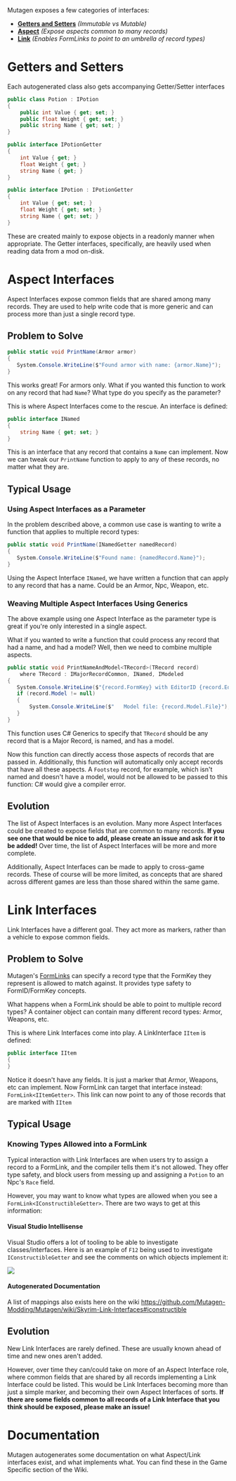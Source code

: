 Mutagen exposes a few categories of interfaces:
- **[Getters and Setters](#getters-and-setters)** _(Immutable vs Mutable)_
- **[Aspect](#aspect-interfaces)** _(Expose aspects common to many records)_
- **[Link](#link-interfaces)** _(Enables FormLinks to point to an umbrella of record types)_

# Getters and Setters
Each autogenerated class also gets accompanying Getter/Setter interfaces

```cs
public class Potion : IPotion
{
    public int Value { get; set; }
    public float Weight { get; set; }
    public string Name { get; set; }
}

public interface IPotionGetter
{
    int Value { get; }
    float Weight { get; }
    string Name { get; }
}

public interface IPotion : IPotionGetter
{
    int Value { get; set; }
    float Weight { get; set; }
    string Name { get; set; }
}
```

These are created mainly to expose objects in a readonly manner when appropriate.
The Getter interfaces, specifically, are heavily used when reading data from a mod on-disk.

# Aspect Interfaces
Aspect Interfaces expose common fields that are shared among many records.  They are used to help write code that is more generic and can process more than just a single record type.
## Problem to Solve
```cs
public static void PrintName(Armor armor)
{
   System.Console.WriteLine($"Found armor with name: {armor.Name}");
}
```
This works great!  For armors only.
What if you wanted this function to work on any record that had `Name`?  What type do you specify as the parameter?

This is where Aspect Interfaces come to the rescue.
An interface is defined:
```cs
public interface INamed
{
    string Name { get; set; }
}
```
This is an interface that any record that contains a `Name` can implement.  Now we can tweak our `PrintName` function to apply to any of these records, no matter what they are.

## Typical Usage
### Using Aspect Interfaces as a Parameter
In the problem described above, a common use case is wanting to write a function that applies to multiple record types:
```cs
public static void PrintName(INamedGetter namedRecord)
{
   System.Console.WriteLine($"Found name: {namedRecord.Name}");
}
```
Using the Aspect Interface `INamed`, we have written a function that can apply to any record that has a name.  Could be an Armor, Npc, Weapon, etc.

### Weaving Multiple Aspect Interfaces Using Generics
The above example using one Aspect Interface as the parameter type is great if you're only interested in a single aspect.

What if you wanted to write a function that could process any record that had a name, and had a model?  Well, then we need to combine multiple aspects.

```cs
public static void PrintNameAndModel<TRecord>(TRecord record)
    where TRecord : IMajorRecordCommon, INamed, IModeled
{
   System.Console.WriteLine($"{record.FormKey} with EditorID {record.EditorID} had name: {record.Name}.");
   if (record.Model != null)
   {
       System.Console.WriteLine($"   Model file: {record.Model.File}");
   }
}
```

This function uses C# Generics to specify that `TRecord` should be any record that is a Major Record, is named, and has a model.

Now this function can directly access those aspects of records that are passed in.  Additionally, this function will automatically only accept records that have all these aspects.  A `Footstep` record, for example, which isn't named and doesn't have a model, would not be allowed to be passed to this function: C# would give a compiler error.

## Evolution
The list of Aspect Interfaces is an evolution.  Many more Aspect Interfaces could be created to expose fields that are common to many records.  **If you see one that would be nice to add, please create an issue and ask for it to be added!**  Over time, the list of Aspect Interfaces will be more and more complete.

Additionally, Aspect Interfaces can be made to apply to cross-game records.  These of course will be more limited, as concepts that are shared across different games are less than those shared within the same game.

# Link Interfaces
Link Interfaces have a different goal.  They act more as markers, rather than a vehicle to expose common fields.

## Problem to Solve
Mutagen's [FormLinks](https://github.com/Mutagen-Modding/Mutagen/wiki/ModKey%2C-FormKey%2C-FormLink#formlinks) can specify a record type that the FormKey they represent is allowed to match against.  It provides type safety to FormID/FormKey concepts.

What happens when a FormLink should be able to point to multiple record types?  A container object can contain many different record types:  Armor, Weapons, etc.

This is where Link Interfaces come into play.   A LinkInterface `IItem` is defined:
```cs
public interface IItem
{
}
```
Notice it doesn't have any fields.  It is just a marker that Armor, Weapons, etc can implement.
Now FormLink can target that interface instead: `FormLink<IItemGetter>`.  This link can now point to any of those records that are marked with `IItem`

## Typical Usage
### Knowing Types Allowed into a FormLink
Typical interaction with Link Interfaces are when users try to assign a record to a FormLink, and the compiler tells them it's not allowed.  They offer type safety, and block users from messing up and assigning a `Potion` to an Npc's `Race` field.

However, you may want to know what types are allowed when you see a `FormLink<IConstructibleGetter>`.  There are two ways to get at this information:
#### Visual Studio Intellisense
Visual Studio offers a lot of tooling to be able to investigate classes/interfaces.
Here is an example of `F12` being used to investigate `IConstructibleGetter` and see the comments on which objects implement it:

![](https://i.imgur.com/0U8sUFm.gif)

#### Autogenerated Documentation
A list of mappings also exists here on the wiki
https://github.com/Mutagen-Modding/Mutagen/wiki/Skyrim-Link-Interfaces#iconstructible

## Evolution
New Link Interfaces are rarely defined.  These are usually known ahead of time and new ones aren't added.

However, over time they can/could take on more of an Aspect Interface role, where common fields that are shared by all records implementing a Link Interface could be listed.  This would be Link Interfaces becoming more than just a simple marker, and becoming their own Aspect Interfaces of sorts.   **If there are some fields common to all records of a Link Interface that you think should be exposed, please make an issue!**

# Documentation
Mutagen autogenerates some documentation on what Aspect/Link interfaces exist, and what implements what.  You can find these in the Game Specific section of the Wiki.

